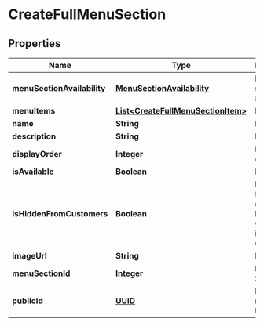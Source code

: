 
# CreateFullMenuSection

## Properties
Name | Type | Description | Notes
------------ | ------------- | ------------- | -------------
**menuSectionAvailability** | [**MenuSectionAvailability**](MenuSectionAvailability.md) | Menu section availability |  [optional]
**menuItems** | [**List&lt;CreateFullMenuSectionItem&gt;**](CreateFullMenuSectionItem.md) | Menu items |  [optional]
**name** | **String** | Name |  [optional]
**description** | **String** | Description |  [optional]
**displayOrder** | **Integer** | Display order |  [optional]
**isAvailable** | **Boolean** | Is available |  [optional]
**isHiddenFromCustomers** | **Boolean** | Is hidden from customer. Perhaps when the item is out of stock. |  [optional]
**imageUrl** | **String** | Image url |  [optional]
**menuSectionId** | **Integer** | Menu Section Id |  [optional]
**publicId** | [**UUID**](UUID.md) | Permanent reference to the item. |  [optional]



